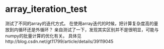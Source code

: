 array_iteration_test
====================

测试了不同的array的迭代方式。
在使用array迭代的时候，把计算复杂度高的量放到内循环还是外循环？
亲自测试了一下，发现其实区别并不是很明显，可能与numpy的批量计算的优化有关。
具体见http://blog.csdn.net/gt11799/article/details/39119045

